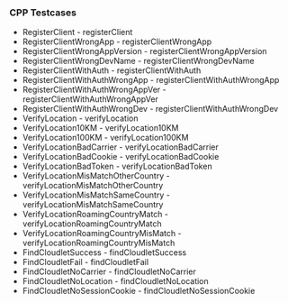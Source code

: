 ### CPP Testcases
* RegisterClient - registerClient
* RegisterClientWrongApp - registerClientWrongApp
* RegisterClientWrongAppVersion - registerClientWrongAppVersion
* RegisterClientWrongDevName - registerClientWrongDevName
* RegisterClientWithAuth - registerClientWithAuth
* RegisterClientWithAuthWrongApp - registerClientWithAuthWrongApp
* RegisterClientWithAuthWrongAppVer - registerClientWithAuthWrongAppVer
* RegisterClientWithAuthWrongDev - registerClientWithAuthWrongDev
* VerifyLocation - verifyLocation
* VerifyLocation10KM - verifyLocation10KM
* VerifyLocation100KM - verifyLocation100KM
* VerifyLocationBadCarrier - verifyLocationBadCarrier
* VerifyLocationBadCookie - verifyLocationBadCookie
* VerifyLocationBadToken - verifyLocationBadToken
* VerifyLocationMisMatchOtherCountry - verifyLocationMisMatchOtherCountry
* VerifyLocationMisMatchSameCountry - verifyLocationMisMatchSameCountry
* VerifyLocationRoamingCountryMatch - verifyLocationRoamingCountryMatch
* VerifyLocationRoamingCountryMisMatch - verifyLocationRoamingCountryMisMatch
* FindCloudletSuccess - findCloudletSuccess
* FindCloudletFail - findCloudletFail
* FindCloudletNoCarrier - findCloudletNoCarrier
* FindCloudletNoLocation - findCloudletNoLocation
* FindCloudletNoSessionCookie - findCloudletNoSessionCookie